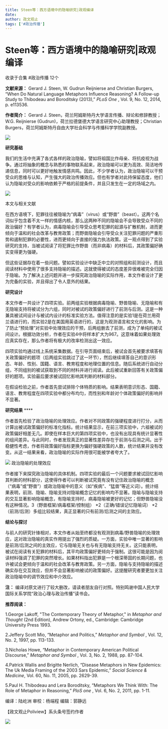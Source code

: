 ```yaml
---
title: Steen等：西方语境中的隐喻研究|政观编译
date: 
author: 政文观止
tags: ['#政治传播']
---
```

# Steen等：西方语境中的隐喻研究|政观编译


收录于合集 #政治传播 12个

**文献来源：** Gerard J. Steen, W. Gudrun Reijnierse and Christian Burgers, “When
Do Natural Language Metaphors Influence Reasoning? A Follow-up Study to
Thibodeau and Boroditsky (2013),” _PLoS One_ , Vol. 9, No. 12, 2014, p.
e113536.

  

 **作者简介：** Gerard J. Steen，荷兰阿姆斯特丹大学语言传播、辩论和修辞教授；W.G. Reijnierse
(Gudrun)，荷兰拉德堡德大学语言研究中心助理教授；Christian Burgers，荷兰阿姆斯特丹自由大学社会科学与传播科学学院副教授。

  

![](/images/216/2.png)

  

  

 **研究基础**  

我们的生活中充满了各式各样的政治隐喻，譬如将祖国比作母亲、将抗疫视为战争。通过将抽象的概念与熟悉的事物联系起来，政治隐喻可以更为高效、简洁地传递信息，同时可以更好地触发情感共鸣。因此，不少学者认为，政治隐喻可以干预受众的思维与认知，产生强大的政治传播效应。但也有学者对此持保留态度，他们认为隐喻对受众的影响依赖于严格的前提条件，并且只发生在一定的场域之内。  

  

![](/images/216/3.png)

本文与相关文献

在西方语境下，犯罪往往被隐喻为“病毒”（virus）或“野兽”（beast）。这两个名词似乎包含着不太一样的情感内核，那么这两种不同的隐喻会不会导致受众不同的政治偏好？有学者认为，病毒隐喻会引导受众思考犯罪的起源与扩散机制，进而更倾向于温和的社会改革与教育政策；而野兽隐喻会引导受众关注犯罪问题的严重形势和遏制犯罪的必要性，进而更倾向于直接的强力执法政策。这一观点得到了实验研究的支持，当被试阅读了将犯罪比作野兽（而非病毒）的材料后，其政策偏好确实变得更为强硬。  

  

但这些证据存在着一些问题。譬如实验设计中缺乏中立的对照组和前测设计，而且阅读材料中使用了很多支持隐喻的描述。这就使得被试的态度差异很难被完全归因于隐喻。为了解决上述问题并进一步探究政治隐喻的实际作用，本文作者设计了更为完备的实验，并且得出了令人意外的结果。

  

 **研究设计**  

本文作者一共设计了四项实验。前两组实验根据病毒隐喻、野兽隐喻、无隐喻和有无隐喻支持将被试分为六组，同时对被试的政策偏好进行了前测与后测。这是一种兼具被试间设计与被试内设计的标准实验方法。值得注意的是实验1是在荷兰用荷兰语进行的，而实验2是在美国用英语进行的，这是为观测语言和文化的影响。为了防止“预处理”对实验中处理效应的干预，后两组删去了前测，成为了单纯的被试间设计。根据功效分析，作者在实验4中将样本扩大为967。这意味着如果处理效应真实存在，那么作者将有极大的改率检测出这一效应。  

  

四项实验均通过线上系统采集数据。在引导页面结束后，被试会首先被要求填答有关政策偏好的题项（后两组实验跳过了这一环节），然后继续填答自己的意识形态、年龄、性别、国籍、语言、教育程度和地理位置的信息。随后系统进行自动分组，不同组别的被试获取到不同的材料并进行阅读。此后被试重新回答有关政策偏好的题项。实验最后要求被试回忆影响其判断的材料部分。

  

在假设检验之前，作者首先尝试排除个体特质的影响。结果表明意识形态、国籍、语言、教育程度在四项实验中都分布均匀，而性别和年龄对个体政策偏好的影响并不显著。

  

 **研究结果** ****

作者首先检验了政治隐喻的处理效应。作者对不同政策的强硬程度进行打分，从而计算出被试政策偏好的标准化指标。统计结果显示，在前三项实验中，六祖被试的政策偏好相差无几。即使在样本巨大的第四项实验中，也没有出现具有统计显著性的组间差异。与此同时，作者发现真正的显著性差异存在于前测与后测之间。出于稳健性考虑，作者将政策偏好指标更换为偏好强硬政策的人数，统计结果并没有改变。从这一结果来看，政治隐喻的实际作用很可能被学者夸大了。  

![](/images/216/4.png) 政治隐喻的处理效应

  

作者接下来探究政治隐喻的具体机制。四项实验的最后一个问题要求被试回忆影响其判断的材料部分，这使得作者可以判断被试究竟有没有记住政治隐喻的概念（“病毒”或“野兽”）或政治隐喻中的意义（如“疾病”、“猛兽”等近义词）。统计结果表明，前测、隐喻、隐喻支持对隐喻概念记忆的影响均不显著。隐喻与隐喻支持的交互显著影响隐喻概念，有隐喻支持时，病毒隐喻被更好的记忆；但野兽隐喻没有这种情况。3（野兽框架/病毒框架/控制组）
*2（正确/错误记忆隐喻词） *2（前测/后测）多组比较结果，真正显著的只有前测/后测之间的主效应。  

  

 **结论与探讨**  

与前人的研究针锋相对，本文作者从始至终都没有观测到病毒/野兽隐喻的处理效应，这对政治隐喻的真实作用提出了强烈的质疑。一方面，实验中唯一显著的影响是前测/后测之间的主效应，它与隐喻无关也与有无隐喻支持无关。这只能表明，被试在阅读有关犯罪的材料后，其平均政策偏好更倾向于强制。这很可能是因为阅读材料强调了犯罪的突然增长。如果材料指出犯罪是一个根深蒂固的长期问题，也许被试会更倾向于温和的社会改革与教育政策。另一方面，隐喻与支持隐喻的描述确实存在交互效应，但并不会显著影响被试的政策偏好。这提醒研究者要更加关注政治隐喻中的调节效应和中介效应。  

  

 **注：** 编译对原文进行了较大删改，请读者朋友自行对照。特别鸣谢中国人民大学国际关系学院“政治心理与政治传播”读书会。

  

 **推荐阅读：**

1.George Lakoff, "The Contemporary Theory of Metaphor," in _Metaphor and
Thought_ (2nd Edition), Andrew Ortony, ed., Cambridge: Cambridge University
Press 1993.  

2.Jeffery Scott Mio, “Metaphor and Politics,” _Metaphor and Symbol_ , Vol. 12,
No. 2, 1997, pp. 113-133.

3.Nicholas Howe, “Metaphor in Contemporary American Political Discourse,”
_Metaphor and Symbol_ , Vol. 3, No. 2, 1988, pp. 87-104.

4.Patrick Wallis and Brigitte Nerlich, “Disease Metaphors in New Epidemics:
The Uk Media Framing of the 2003 Sars Epidemic,” _Social Science & Medicine_,
Vol. 60, No. 11, 2005, pp. 2629-39.

5.Paul H. Thibodeau and Lera Boroditsky, “Metaphors We Think With: The Role of
Metaphor in Reasoning,” _PloS one_ , Vol. 6, No. 2, 2011, pp. 1-11.

  

编译：陆屹洲 审校：杨端程 编辑：郭静远

【政文观止Poliview】系头条号签约作者

  

![](/images/216/5.jpeg)

  

